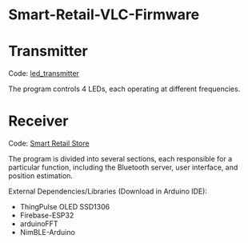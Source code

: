 # Smart-Retail-VLC-Firmware
# Transmitter
Code: [led_transmitter](https://github.com/hanxi27/Smart-Retail-VLC-Firmware/tree/main/led_transmitter)

The program controls 4 LEDs, each operating at different frequencies.

# Receiver
Code: [Smart Retail Store](https://github.com/hanxi27/Smart-Retail-VLC-Firmware/tree/main/Smart%20Retail%20Store)

The program is divided into several sections, each responsible for a particular function, including the Bluetooth server, user interface, and position estimation.

External Dependencies/Libraries (Download in Arduino IDE):
- ThingPulse OLED SSD1306
- Firebase-ESP32
- arduinoFFT
- NimBLE-Arduino
